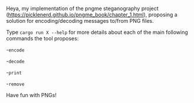 Heya, my implementation of the pngme steganography project (https://picklenerd.github.io/pngme_book/chapter_1.html), proposing a solution for encoding/decoding messages to/from PNG files. 

Type  `cargo run X --help` for more details about each of the main following commands the tool proposes:

-`encode`

-`decode`

-`print`

-`remove`


Have fun with PNGs!
